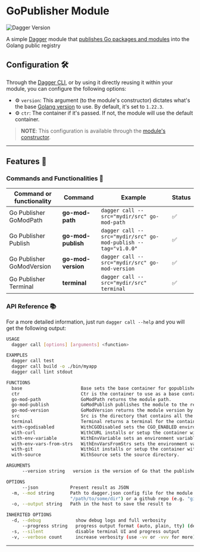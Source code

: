# GoPublisher Module

![Dagger Version](https://img.shields.io/badge/dagger%20version-%3E=0.10.0-0f0f19.svg?style=flat-square)


A simple [Dagger](https://dagger.io) module that [publishes Go packages and modules](https://go.dev/doc/modules/publishing) into the Golang public registry

## Configuration 🛠️

Through the [Dagger CLI](https://docs.dagger.io/cli/465058/install), or by using it directly reusing it within your module, you can configure the following options:

* ⚙️ `version`: This argument (to the module's constructor) dictates what's the base [Golang version](https://golang.org/dl/) to use. By default, it's set to `1.22.3`.
* ⚙️ `ctr`: The container if it's passed. If not, the module will use the default container.
> **NOTE**: This configuration is available through the [module's constructor](https://docs.dagger.io/manuals/developer/go/520657/constructor/).

---

## Features 🎨
### Commands and Functionalities  📜

| Command or functionality         | Command                     | Example                                                                                   | Status |
|----------------------------------|-----------------------------|-------------------------------------------------------------------------------------------|--------|
| Go Publisher GoModPath           | **go-mod-path**             | `dagger call --src="mydir/src" go-mod-path`                                               | ✅      |
| Go Publisher Publish             | **go-mod-publish**          | `dagger call --src="mydir/src" go-mod-publish --tag="v1.0.0"`                             | ✅      |
| Go Publisher GoModVersion        | **go-mod-version**          | `dagger call --src="mydir/src" go-mod-version`                                            | ✅      |
| Go Publisher Terminal            | **terminal**                | `dagger call --src="mydir/src" terminal`                                                  | ✅      |


### API Reference 📚
For a more detailed information, just run `dagger call --help` and you will get the following output:

```bash
USAGE
  dagger call [options] [arguments] <function>

EXAMPLES
  dagger call test
  dagger call build -o ./bin/myapp
  dagger call lint stdout

FUNCTIONS
  base                      Base sets the base container for gopublisher.
  ctr                       Ctr is the container to use as a base container for gopublisher, if it's passed, it's used as the base container.
  go-mod-path               GoModPath returns the module path.
  go-mod-publish            GoModPublish publishes the module to the registry.
  go-mod-version            GoModVersion returns the module version by running git describe --tags --abbrev=0.
  src                       Src is the directory that contains all the source code, including the module directory.
  terminal                  Terminal returns a terminal for the container.
  with-cgodisabled          WithCGODisabled sets the CGO_ENABLED environment variable to 0.
  with-curl                 WithCURL installs or setup the container with the curl binary.
  with-env-variable         WithEnvVariable sets an environment variable.
  with-env-vars-from-strs   WithEnvVarsFromStrs sets the environment variables for the container.
  with-git                  WithGit installs or setup the container with the git binary.
  with-source               WithSource sets the source directory.

ARGUMENTS
      --version string   version is the version of Go that the publisher module will use, e.g., "1.22.0".

OPTIONS
      --json            Present result as JSON
  -m, --mod string      Path to dagger.json config file for the module or a directory containing that file. Either local path (e.g.
                        "/path/to/some/dir") or a github repo (e.g. "github.com/dagger/dagger/path/to/some/subdir")
  -o, --output string   Path in the host to save the result to

INHERITED OPTIONS
  -d, --debug             show debug logs and full verbosity
      --progress string   progress output format (auto, plain, tty) (default "auto")
  -s, --silent            disable terminal UI and progress output
  -v, --verbose count     increase verbosity (use -vv or -vvv for more)
  ````

---
